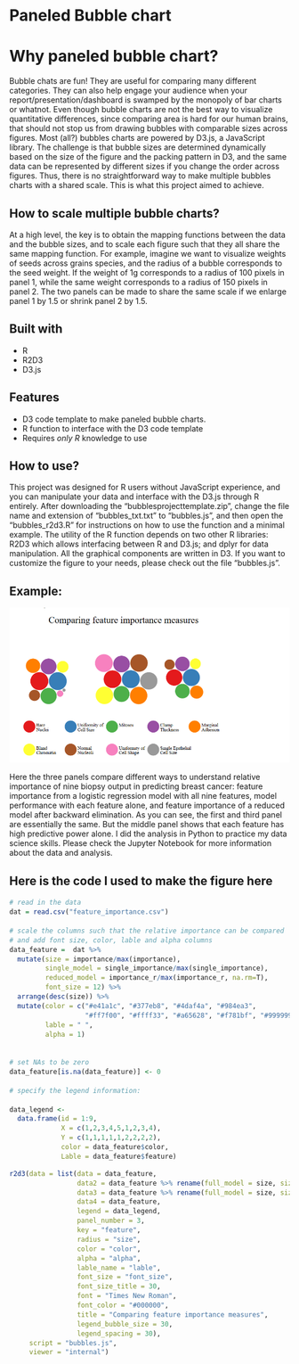 Paneled Bubble chart
================

# Why paneled bubble chart?

Bubble chats are fun\! They are useful for comparing many different
categories. They can also help engage your audience when your
report/presentation/dashboard is swamped by the monopoly of bar charts
or whatnot. Even though bubble charts are not the best way to visualize
quantitative differences, since comparing area is hard for our human
brains, that should not stop us from drawing bubbles with comparable
sizes across figures. Most (all?) bubbles charts are powered by D3.js, a
JavaScript library. The challenge is that bubble sizes are determined
dynamically based on the size of the figure and the packing pattern in
D3, and the same data can be represented by different sizes if you
change the order across figures. Thus, there is no straightforward way
to make multiple bubbles charts with a shared scale. This is what this
project aimed to achieve.

## How to scale multiple bubble charts?

At a high level, the key is to obtain the mapping functions between the
data and the bubble sizes, and to scale each figure such that they all
share the same mapping function. For example, imagine we want to
visualize weights of seeds across grains species, and the radius of a
bubble corresponds to the seed weight. If the weight of 1g corresponds
to a radius of 100 pixels in panel 1, while the same weight corresponds
to a radius of 150 pixels in panel 2. The two panels can be made to
share the same scale if we enlarge panel 1 by 1.5 or shrink panel 2 by
1.5.

## Built with

  - R
  - R2D3
  - D3.js

## Features

  - D3 code template to make paneled bubble charts.
  - R function to interface with the D3 code template
  - Requires *only R* knowledge to use

## How to use?

This project was designed for R users without JavaScript experience, and
you can manipulate your data and interface with the D3.js through R
entirely. After downloading the “bubblesprojecttemplate.zip”, change the
file name and extension of “bubbles\_txt.txt” to “bubbles.js”, and then
open the “bubbles\_r2d3.R” for instructions on how to use the function
and a minimal example. The utility of the R function depends on two
other R libraries: R2D3 which allows interfacing between R and D3.js;
and dplyr for data manipulation. All the graphical components are
written in D3. If you want to customize the figure to your needs, please
check out the file “bubbles.js”.

## Example:

![paneled bubble chart example](./bubbles.png)

Here the three panels compare different ways to understand relative
importance of nine biopsy output in predicting breast cancer: feature
importance from a logistic regression model with all nine features,
model performance with each feature alone, and feature importance of a
reduced model after backward elimination. As you can see, the first and
third panel are essentially the same. But the middle panel shows that
each feature has high predictive power alone. I did the analysis in
Python to practice my data science skills. Please check the Jupyter
Notebook for more information about the data and analysis.

## Here is the code I used to make the figure here

``` r
# read in the data
dat = read.csv("feature_importance.csv")

# scale the columns such that the relative importance can be compared
# and add font size, color, lable and alpha columns
data_feature =  dat %>% 
  mutate(size = importance/max(importance),
         single_model = single_importance/max(single_importance),
         reduced_model = importance_r/max(importance_r, na.rm=T),
         font_size = 12) %>% 
  arrange(desc(size)) %>% 
  mutate(color = c("#e41a1c", "#377eb8", "#4daf4a", "#984ea3",
                   "#ff7f00", "#ffff33", "#a65628", "#f781bf", "#999999"), 
         lable = " ",
         alpha = 1)
  

# set NAs to be zero
data_feature[is.na(data_feature)] <- 0

# specify the legend information:

data_legend <-
  data.frame(id = 1:9,
             X = c(1,2,3,4,5,1,2,3,4), 
             Y = c(1,1,1,1,1,2,2,2,2),
             color = data_feature$color,
             Lable = data_feature$feature)
```

``` r
r2d3(data = list(data = data_feature,
                 data2 = data_feature %>% rename(full_model = size, size = single_model),
                 data3 = data_feature %>% rename(full_model = size, size = reduced_model),
                 data4 = data_feature,
                 legend = data_legend,
                 panel_number = 3, 
                 key = "feature",
                 radius = "size",
                 color = "color",
                 alpha = "alpha",
                 lable_name = "lable",
                 font_size = "font_size",
                 font_size_title = 30,
                 font = "Times New Roman",
                 font_color = "#000000", 
                 title = "Comparing feature importance measures",
                 legend_bubble_size = 30,
                 legend_spacing = 30), 
     script = "bubbles.js",
     viewer = "internal")
```
